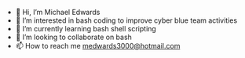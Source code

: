 - 👋 Hi, I’m Michael Edwards
- 👀 I’m interested in bash coding to improve cyber blue team activities
- 🌱 I’m currently learning bash shell scripting
- 💞️ I’m looking to collaborate on bash 
- 📫 How to reach me medwards3000@hotmail.com

<!---
Medwards3000/Medwards3000 is a ✨ special ✨ repository because its `README.md` (this file) appears on your GitHub profile.
You can click the Preview link to take a look at your changes.
--->

